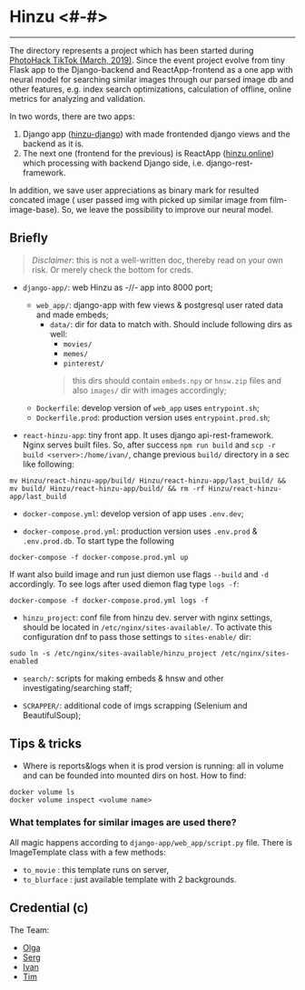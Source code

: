 # Hinzu <#-#>
---

The directory represents a project which has been started during [PhotoHack TikTok (March, 2019)](https://hacktiktok.photolab.me/). Since the event project evolve from tiny Flask app to the Django-backend and ReactApp-frontend as a one app with neural model for searching similar images through our parsed image db and other features, e.g. index search optimizations, calculation of offline, online metrics for analyzing and validation.

In two words, there are two apps:
1. Django app ([hinzu-django](https://hinzu.online/hinzu-django/)) with made frontended django views and the backend as it is.
2. The next one (frontend for the previous) is ReactApp ([hinzu.online](https://hinzu.online/)) which processing with backend Django side, i.e. django-rest-framework.

In addition, we save user appreciations as binary mark for resulted concated image ( user passed img with picked up similar image from film-image-base). So, we leave the possibility to improve our neural model.

## Briefly

> <i>Disclaimer</i>: this is not a well-written doc, thereby read on your own risk. Or merely check the bottom for creds.

- `django-app/`: web Hinzu as -//- app into 8000 port;
  - `web_app/`: django-app with few views & postgresql user rated data and made embeds;
    - `data/`: dir for data to match with. Should include following dirs as well:
      - `movies/`
      - `memes/`
      - `pinterest/`
      > this dirs should contain `embeds.npy` or `hnsw.zip` files and also `images/` dir with images accordingly;
  - `Dockerfile`: develop version of `web_app` uses `entrypoint.sh`;
  - `Dockerfile.prod`: production version uses `entrypoint.prod.sh`;

- `react-hinzu-app`: tiny front app. It uses django api-rest-framework. Nginx serves built files. So, after success `npm run build` and `scp -r build <server>:/home/ivan/`, change previous `build/` directory in a sec like following:
```
mv Hinzu/react-hinzu-app/build/ Hinzu/react-hinzu-app/last_build/ && mv build/ Hinzu/react-hinzu-app/build/ && rm -rf Hinzu/react-hinzu-app/last_build
```


- `docker-compose.yml`: develop version of app uses `.env.dev`;

- `docker-compose.prod.yml`: production version uses `.env.prod` & ``.env.prod.db``. To start type the following
```
docker-compose -f docker-compose.prod.yml up
```
If want also build image and run just diemon use flags `--build` and `-d` accordingly. To see logs after used diemon flag type `logs -f`:
```
docker-compose -f docker-compose.prod.yml logs -f
```

- `hinzu_project`: conf file from hinzu dev. server with nginx settings, should be located in `/etc/nginx/sites-available/`. To activate this configuration dnf to pass those settings to `sites-enable/` dir:
```
sudo ln -s /etc/nginx/sites-available/hinzu_project /etc/nginx/sites-enabled
```

- `search/`: scripts for making embeds & hnsw and other investigating/searching staff;

- `SCRAPPER/`: additional code of imgs scrapping (Selenium and BeautifulSoup);

## Tips & tricks
- Where is reports&logs when it is prod version is running: all in volume and can be founded into mounted dirs on host. How to find:
```
docker volume ls
docker volume inspect <volume name>
```

### What templates for similar images are used there?
All magic happens according to `django-app/web_app/script.py` file. There is ImageTemplate class with a few methods:
- `to_movie` : this template runs on server,
- `to_blurface` : just available template with 2 backgrounds.

## Credential (c)

The Team:
- [Olga](https://github.com/OlgaRemit)
- [Serg](https://github.com/sergmiller)
- [Ivan](https://github.com/AlcibiadesCleinias)
- [Tim](https://github.com/toren332)
